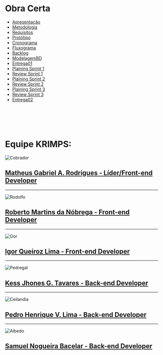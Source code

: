 # Obra Certa
<link rel="stylesheet" href="./styles.css">

- [Apresentação](/Apresentacao.MD)
- [Metodologia](/Metodologia.MD)
- [Requisitos](/Requisitos.MD)
- [Protótipo](/Prototipo.MD)
- [Cronograma](/Cronograma.MD)
- [Fluxograma](/Fluxograma.MD)
- [Backlog](/Backlog.MD)
- [ModelagemBD](/DER-DLD.MD)
- [Entrega01](/Entrega01.MD)
- [Plaining Sprint 1](/Plaining_Sprint1.MD)
- [Review Sprint 1](/Review01.MD)
- [Plaining Sprint 2](/Plaining_Sprint2.MD)
- [Review Sprint 2](/Review02.MD)
- [Plaining Sprint 3](/Plaining_Sprint3.MD)
- [Review Sprint 3](/Review03.MD)
- [Entrega02](/Entrega02.MD)



<br/>
<br/>
<br/>
<br/>



# Equipe KRIMPS:


![Cobrador](https://avatars1.githubusercontent.com/u/36316726?s=400&u=293f50e2555813c6df20f6b10a2b848844c0c479&v=4)
## [Matheus Gabriel A. Rodrigues - Líder/Front-end Developer](https://github.com/Matheus73)

----

![Rodolfo](https://avatars0.githubusercontent.com/u/50925505?s=460&u=63e5e3825b29eff21ea85bdde68f8b16f5f4f861&v=4)
## [Roberto Martins da Nóbrega - Front-end Developer](https://github.com/Sayuck)

-------

![Gor](https://avatars2.githubusercontent.com/u/30667234?s=400&u=004a90f1b8d96bb09e8f4f3ad65bf43d22b9eab6&v=4)
## [Igor Queiroz Lima - Front-end Developer](https://github.com/igorq937)

------

![Pedregal](https://avatars1.githubusercontent.com/u/49600484?s=400&u=ad5d9200becfdaf0208f6ad33d49ecd728248367&v=4)
## [Kess Jhones G. Tavares - Back-end Developer](https://github.com/kessJhones)

--------

![Ceilandia](https://avatars0.githubusercontent.com/u/58883144?s=400&u=69ecbaba771b228c9d4cb5a9dfdb4de47ca79867&v=4)
## [Pedro Henrique V. Lima - Back-end Developer](https://github.com/Pedrok99)

--------

![Albedo](https://avatars2.githubusercontent.com/u/48574832?s=400&u=8b8764d9f5e2c24044e989ae7fa964d60e06fb96&v=4)
## [Samuel Nogueira Bacelar - Back-end Developer](https://github.com/SamuelNoB) 
